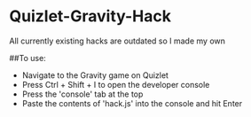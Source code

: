 # Quizlet-Gravity-Hack
All currently existing hacks are outdated so I made my own

##To use:
* Navigate to the Gravity game on Quizlet
* Press Ctrl + Shift + I to open the developer console
* Press the 'console' tab at the top
* Paste the contents of 'hack.js' into the console and hit Enter
